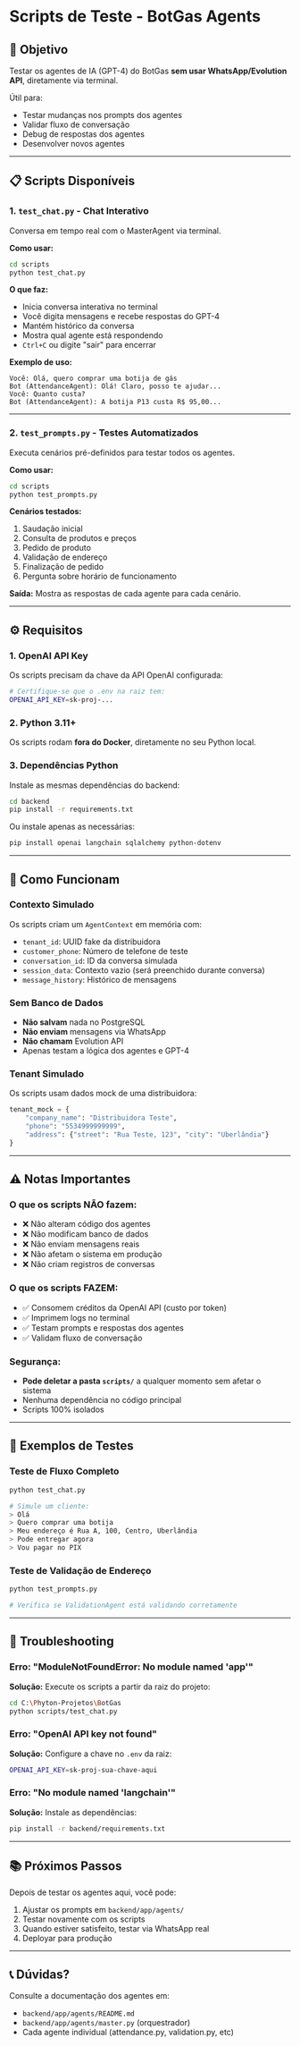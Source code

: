 # Scripts de Teste - BotGas Agents

## 🎯 Objetivo

Testar os agentes de IA (GPT-4) do BotGas **sem usar WhatsApp/Evolution API**, diretamente via terminal.

Útil para:
- Testar mudanças nos prompts dos agentes
- Validar fluxo de conversação
- Debug de respostas dos agentes
- Desenvolver novos agentes

---

## 📋 Scripts Disponíveis

### 1. `test_chat.py` - Chat Interativo
Conversa em tempo real com o MasterAgent via terminal.

**Como usar:**
```bash
cd scripts
python test_chat.py
```

**O que faz:**
- Inicia conversa interativa no terminal
- Você digita mensagens e recebe respostas do GPT-4
- Mantém histórico da conversa
- Mostra qual agente está respondendo
- `Ctrl+C` ou digite "sair" para encerrar

**Exemplo de uso:**
```
Você: Olá, quero comprar uma botija de gás
Bot (AttendanceAgent): Olá! Claro, posso te ajudar...
Você: Quanto custa?
Bot (AttendanceAgent): A botija P13 custa R$ 95,00...
```

---

### 2. `test_prompts.py` - Testes Automatizados
Executa cenários pré-definidos para testar todos os agentes.

**Como usar:**
```bash
cd scripts
python test_prompts.py
```

**Cenários testados:**
1. Saudação inicial
2. Consulta de produtos e preços
3. Pedido de produto
4. Validação de endereço
5. Finalização de pedido
6. Pergunta sobre horário de funcionamento

**Saída:**
Mostra as respostas de cada agente para cada cenário.

---

## ⚙️ Requisitos

### 1. OpenAI API Key
Os scripts precisam da chave da API OpenAI configurada:

```bash
# Certifique-se que o .env na raiz tem:
OPENAI_API_KEY=sk-proj-...
```

### 2. Python 3.11+
Os scripts rodam **fora do Docker**, diretamente no seu Python local.

### 3. Dependências Python
Instale as mesmas dependências do backend:

```bash
cd backend
pip install -r requirements.txt
```

Ou instale apenas as necessárias:
```bash
pip install openai langchain sqlalchemy python-dotenv
```

---

## 🔧 Como Funcionam

### Contexto Simulado
Os scripts criam um `AgentContext` em memória com:
- `tenant_id`: UUID fake da distribuidora
- `customer_phone`: Número de telefone de teste
- `conversation_id`: ID da conversa simulada
- `session_data`: Contexto vazio (será preenchido durante conversa)
- `message_history`: Histórico de mensagens

### Sem Banco de Dados
- **Não salvam** nada no PostgreSQL
- **Não enviam** mensagens via WhatsApp
- **Não chamam** Evolution API
- Apenas testam a lógica dos agentes e GPT-4

### Tenant Simulado
Os scripts usam dados mock de uma distribuidora:
```python
tenant_mock = {
    "company_name": "Distribuidora Teste",
    "phone": "5534999999999",
    "address": {"street": "Rua Teste, 123", "city": "Uberlândia"}
}
```

---

## ⚠️ Notas Importantes

### O que os scripts NÃO fazem:
- ❌ Não alteram código dos agentes
- ❌ Não modificam banco de dados
- ❌ Não enviam mensagens reais
- ❌ Não afetam o sistema em produção
- ❌ Não criam registros de conversas

### O que os scripts FAZEM:
- ✅ Consomem créditos da OpenAI API (custo por token)
- ✅ Imprimem logs no terminal
- ✅ Testam prompts e respostas dos agentes
- ✅ Validam fluxo de conversação

### Segurança:
- **Pode deletar a pasta `scripts/`** a qualquer momento sem afetar o sistema
- Nenhuma dependência no código principal
- Scripts 100% isolados

---

## 📝 Exemplos de Testes

### Teste de Fluxo Completo
```bash
python test_chat.py

# Simule um cliente:
> Olá
> Quero comprar uma botija
> Meu endereço é Rua A, 100, Centro, Uberlândia
> Pode entregar agora
> Vou pagar no PIX
```

### Teste de Validação de Endereço
```bash
python test_prompts.py

# Verifica se ValidationAgent está validando corretamente
```

---

## 🐛 Troubleshooting

### Erro: "ModuleNotFoundError: No module named 'app'"
**Solução:** Execute os scripts a partir da raiz do projeto:
```bash
cd C:\Phyton-Projetos\BotGas
python scripts/test_chat.py
```

### Erro: "OpenAI API key not found"
**Solução:** Configure a chave no `.env` da raiz:
```bash
OPENAI_API_KEY=sk-proj-sua-chave-aqui
```

### Erro: "No module named 'langchain'"
**Solução:** Instale as dependências:
```bash
pip install -r backend/requirements.txt
```

---

## 📚 Próximos Passos

Depois de testar os agentes aqui, você pode:
1. Ajustar os prompts em `backend/app/agents/`
2. Testar novamente com os scripts
3. Quando estiver satisfeito, testar via WhatsApp real
4. Deployar para produção

---

## 📞 Dúvidas?

Consulte a documentação dos agentes em:
- `backend/app/agents/README.md`
- `backend/app/agents/master.py` (orquestrador)
- Cada agente individual (attendance.py, validation.py, etc)
